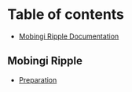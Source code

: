 # Table of contents

* [Mobingi Ripple Documentation](README.md)

## Mobingi Ripple

* [Preparation](mobingi-ripple/introduction.md)

